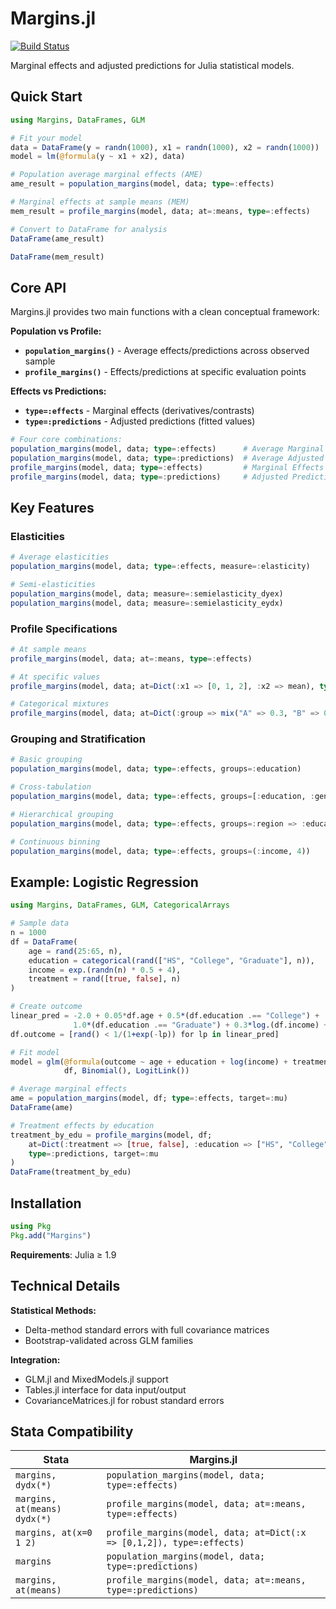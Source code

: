 # Margins.jl

[![Build Status](https://github.com/emfeltham/Margins.jl/workflows/CI/badge.svg)](https://github.com/emfeltham/Margins.jl/actions)

Marginal effects and adjusted predictions for Julia statistical models.

## Quick Start

```julia
using Margins, DataFrames, GLM

# Fit your model
data = DataFrame(y = randn(1000), x1 = randn(1000), x2 = randn(1000))
model = lm(@formula(y ~ x1 + x2), data)

# Population average marginal effects (AME)
ame_result = population_margins(model, data; type=:effects)

# Marginal effects at sample means (MEM) 
mem_result = profile_margins(model, data; at=:means, type=:effects)

# Convert to DataFrame for analysis
DataFrame(ame_result)

DataFrame(mem_result)
```

## Core API

Margins.jl provides two main functions with a clean conceptual framework:

**Population vs Profile:**
- **`population_margins()`** - Average effects/predictions across observed sample
- **`profile_margins()`** - Effects/predictions at specific evaluation points

**Effects vs Predictions:**
- **`type=:effects`** - Marginal effects (derivatives/contrasts)
- **`type=:predictions`** - Adjusted predictions (fitted values)

```julia
# Four core combinations:
population_margins(model, data; type=:effects)      # Average Marginal Effects (AME)
population_margins(model, data; type=:predictions)  # Average Adjusted Predictions
profile_margins(model, data; type=:effects)         # Marginal Effects at Means (MEM)
profile_margins(model, data; type=:predictions)     # Adjusted Predictions at Means
```

## Key Features

### Elasticities
```julia
# Average elasticities
population_margins(model, data; type=:effects, measure=:elasticity)

# Semi-elasticities
population_margins(model, data; measure=:semielasticity_dyex)
population_margins(model, data; measure=:semielasticity_eydx)
```

### Profile Specifications
```julia
# At sample means
profile_margins(model, data; at=:means, type=:effects)

# At specific values
profile_margins(model, data; at=Dict(:x1 => [0, 1, 2], :x2 => mean), type=:effects)

# Categorical mixtures
profile_margins(model, data; at=Dict(:group => mix("A" => 0.3, "B" => 0.7)), type=:effects)
```

### Grouping and Stratification
```julia
# Basic grouping
population_margins(model, data; type=:effects, groups=:education)

# Cross-tabulation
population_margins(model, data; type=:effects, groups=[:education, :gender])

# Hierarchical grouping
population_margins(model, data; type=:effects, groups=:region => :education)

# Continuous binning
population_margins(model, data; type=:effects, groups=(:income, 4))
```

## Example: Logistic Regression

```julia
using Margins, DataFrames, GLM, CategoricalArrays

# Sample data
n = 1000
df = DataFrame(
    age = rand(25:65, n),
    education = categorical(rand(["HS", "College", "Graduate"], n)),
    income = exp.(randn(n) * 0.5 + 4),
    treatment = rand([true, false], n)
)

# Create outcome
linear_pred = -2.0 + 0.05*df.age + 0.5*(df.education .== "College") + 
              1.0*(df.education .== "Graduate") + 0.3*log.(df.income) + 1.5*df.treatment
df.outcome = [rand() < 1/(1+exp(-lp)) for lp in linear_pred]

# Fit model
model = glm(@formula(outcome ~ age + education + log(income) + treatment), 
            df, Binomial(), LogitLink())

# Average marginal effects
ame = population_margins(model, df; type=:effects, target=:mu)
DataFrame(ame)

# Treatment effects by education
treatment_by_edu = profile_margins(model, df;
    at=Dict(:treatment => [true, false], :education => ["HS", "College", "Graduate"]),
    type=:predictions, target=:mu
)
DataFrame(treatment_by_edu)
```

## Installation

```julia
using Pkg
Pkg.add("Margins")
```

**Requirements**: Julia ≥ 1.9

## Technical Details

**Statistical Methods:**
- Delta-method standard errors with full covariance matrices
- Bootstrap-validated across GLM families

**Integration:**
- GLM.jl and MixedModels.jl support
- Tables.jl interface for data input/output
- CovarianceMatrices.jl for robust standard errors

## Stata Compatibility

| Stata | Margins.jl |
|-------|------------|
| `margins, dydx(*)` | `population_margins(model, data; type=:effects)` |
| `margins, at(means) dydx(*)` | `profile_margins(model, data; at=:means, type=:effects)` |
| `margins, at(x=0 1 2)` | `profile_margins(model, data; at=Dict(:x => [0,1,2]), type=:effects)` |
| `margins` | `population_margins(model, data; type=:predictions)` |
| `margins, at(means)` | `profile_margins(model, data; at=:means, type=:predictions)` |

